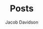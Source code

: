---
title: Posts
publishDate: 2016-01-19
modifyDate: 2016-01-19
author: Jacob Davidson
layout: posts.jade
---
